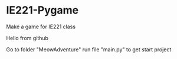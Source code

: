 # IE221-Pygame
Make a game for IE221 class


Hello from github

Go to folder "MeowAdventure" run file "main.py" to get start project
